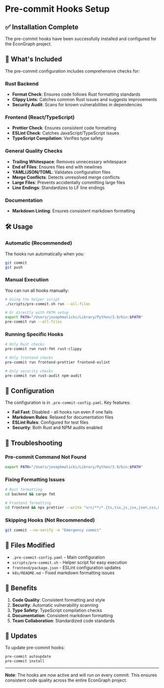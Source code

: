# Pre-commit Hooks Setup

## ✅ Installation Complete

The pre-commit hooks have been successfully installed and configured for the EconGraph project.

## 🚀 What's Included

The pre-commit configuration includes comprehensive checks for:

### Rust Backend
- **Format Check**: Ensures code follows Rust formatting standards
- **Clippy Lints**: Catches common Rust issues and suggests improvements
- **Security Audit**: Scans for known vulnerabilities in dependencies

### Frontend (React/TypeScript)
- **Prettier Check**: Ensures consistent code formatting
- **ESLint Check**: Catches JavaScript/TypeScript issues
- **TypeScript Compilation**: Verifies type safety

### General Quality Checks
- **Trailing Whitespace**: Removes unnecessary whitespace
- **End of Files**: Ensures files end with newlines
- **YAML/JSON/TOML**: Validates configuration files
- **Merge Conflicts**: Detects unresolved merge conflicts
- **Large Files**: Prevents accidentally committing large files
- **Line Endings**: Standardizes to LF line endings

### Documentation
- **Markdown Linting**: Ensures consistent markdown formatting

## 🛠️ Usage

### Automatic (Recommended)
The hooks run automatically when you:
```bash
git commit
git push
```

### Manual Execution
You can run all hooks manually:
```bash
# Using the helper script
./scripts/pre-commit.sh run --all-files

# Or directly with PATH setup
export PATH="/Users/josephmalicki/Library/Python/3.9/bin:$PATH"
pre-commit run --all-files
```

### Running Specific Hooks
```bash
# Only Rust checks
pre-commit run rust-fmt rust-clippy

# Only frontend checks
pre-commit run frontend-prettier frontend-eslint

# Only security checks
pre-commit run rust-audit npm-audit
```

## 🔧 Configuration

The configuration is in `.pre-commit-config.yaml`. Key features:

- **Fail Fast**: Disabled - all hooks run even if one fails
- **Markdown Rules**: Relaxed for documentation files
- **ESLint Rules**: Configured for test files
- **Security**: Both Rust and NPM audits enabled

## 🐛 Troubleshooting

### Pre-commit Command Not Found
```bash
export PATH="/Users/josephmalicki/Library/Python/3.9/bin:$PATH"
```

### Fixing Formatting Issues
```bash
# Rust formatting
cd backend && cargo fmt

# Frontend formatting
cd frontend && npx prettier --write "src/**/*.{ts,tsx,js,jsx,json,css,md}"
```

### Skipping Hooks (Not Recommended)
```bash
git commit --no-verify -m "Emergency commit"
```

## 📁 Files Modified

- `.pre-commit-config.yaml` - Main configuration
- `scripts/pre-commit.sh` - Helper script for easy execution
- `frontend/package.json` - ESLint configuration updates
- `k8s/README.md` - Fixed markdown formatting issues

## 🎯 Benefits

1. **Code Quality**: Consistent formatting and style
2. **Security**: Automatic vulnerability scanning
3. **Type Safety**: TypeScript compilation checks
4. **Documentation**: Consistent markdown formatting
5. **Team Collaboration**: Standardized code standards

## 🔄 Updates

To update pre-commit hooks:
```bash
pre-commit autoupdate
pre-commit install
```

---

**Note**: The hooks are now active and will run on every commit. This ensures consistent code quality across the entire EconGraph project.
